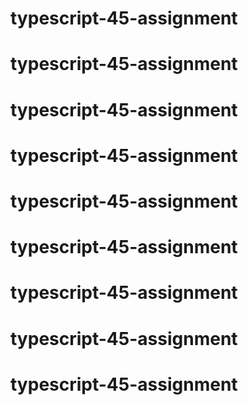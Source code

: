 # typescript-45-assignment
# typescript-45-assignment
# typescript-45-assignment
# typescript-45-assignment
# typescript-45-assignment
# typescript-45-assignment
# typescript-45-assignment
# typescript-45-assignment
# typescript-45-assignment
